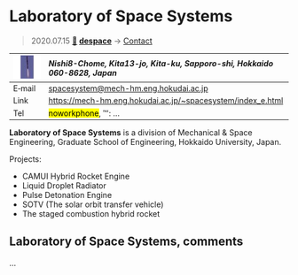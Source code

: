# Laboratory of Space Systems
> 2020.07.15 **[🚀](../index/index.md) [despace](index.md)** → [Contact](contact.md)

|[![](f/contact/l/lab_of_space_systems_logo1_thumb.jpg)](f/contact/l/lab_of_space_systems_logo1.png)|*Nishi8-Chome, Kita13-jo, Kita-ku, Sapporo-shi, Hokkaido 060-8628, Japan*|
|:--|:--|
|E‑mail|<spacesystem@mech-hm.eng.hokudai.ac.jp>|
|Link|<https://mech-hm.eng.hokudai.ac.jp/~spacesystem/index_e.html>|
|Tel|<mark>noworkphone</mark>, ℻: …|

**Laboratory of Space Systems** is a division of Mechanical & Space Engineering, Graduate School of Engineering, Hokkaido University, Japan.

Projects:

   - CAMUI Hybrid Rocket Engine
   - Liquid Droplet Radiator
   - Pulse Detonation Engine
   - SOTV (The solar orbit transfer vehicle)
   - The staged combustion hybrid rocket

<p style="page-break-after:always"> </p>

## Laboratory of Space Systems, comments

…

